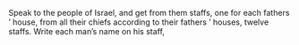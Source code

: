 Speak to the people of Israel, and get from them staffs, one for each fathers ’ house, from all their chiefs according to their fathers ’ houses, twelve staffs. Write each man’s name on his staff,
